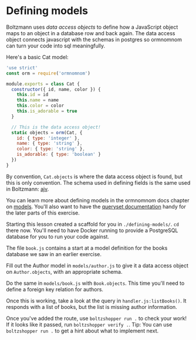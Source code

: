 # Defining models

Boltzmann uses _data access objects_ to define how a JavaScript object maps to an object in a
database row and back again. The data access object connects javascript with the schemas in
postgres so ormnomnom can turn your code into sql meaningfully.

Here's a basic Cat model:

```js
'use strict'
const orm = require('ormnomnom')

module.exports = class Cat {
  constructor({ id, name, color }) {
    this.id = id
    this.name = name
    this.color = color
    this.is_adorable = true
  }

  // This is the data access object!
  static objects = orm(Cat, {
    id: { type: 'integer' },
    name: { type: 'string' },
    color: { type: 'string' },
    is_adorable: { type: 'boolean' }
  })
}
```

By convention, `Cat.objects` is where the data access object is found, but this is only convention.
The schema used in defining fields is the same used in Boltzmann: [ajv](https://ajv.js.org).

You can learn more about defining models in the ormnomnom docs chapter on
[models](https://github.com/chrisdickinson/ormnomnom/blob/master/docs/building-models.md). You'll
also want to have the [queryset documentation](https://github.com/chrisdickinson/ormnomnom/blob/f770e9770cd73f449a9d9e7df0875f90c9511175/docs/making-queries.md)
handy for the later parts of this exercise.

Starting this lesson created a scaffold for you in `./defining-models/`. `cd` there now. You'll need
to have Docker running to provide a PostgreSQL database for you to run your code against.

The file `book.js` contains a start at a model definition for the books database we saw in an
earlier exercise.

Fill out the Author model in `models/author.js` to give it a data access object on `Author.objects`,
with an appropriate schema.

Do the same in `models/book.js` with `Book.objects`. This time you'll need to define a foreign key
relation for authors.

Once this is working, take a look at the query in `handler.js:listBooks()`. It responds with a list
of books, but the list is missing author information.

Once you've added the route, use `boltzshopper run .` to check your work! If it looks like it
passed, run `boltzshopper verify .`. Tip: You can use `boltzshopper run .` to get a hint about what
to implement next.
